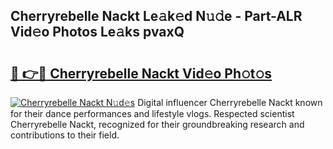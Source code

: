## Cherryrebelle Nackt Le𝚊k𝚎d N𝚞𝚍e - Part-ALR Vid𝚎o Photos Le𝚊ks pvaxQ

# <h2><a href="http://fb0k61.evod.top/?m=Cherryrebelle+Nackt">🔗 👉🔴 Cherryrebelle Nackt Vid𝚎o Ph𝚘t𝚘s</a></h2>

[![Cherryrebelle Nackt N𝚞d𝚎s](https://i.imgur.com/8V9OHl7.gif)](http://fb0k61.evod.top/?m=Cherryrebelle+Nackt)
Digital influencer Cherryrebelle Nackt known for their dance performances and lifestyle vlogs. Respected scientist Cherryrebelle Nackt, recognized for their groundbreaking research and contributions to their field. 
